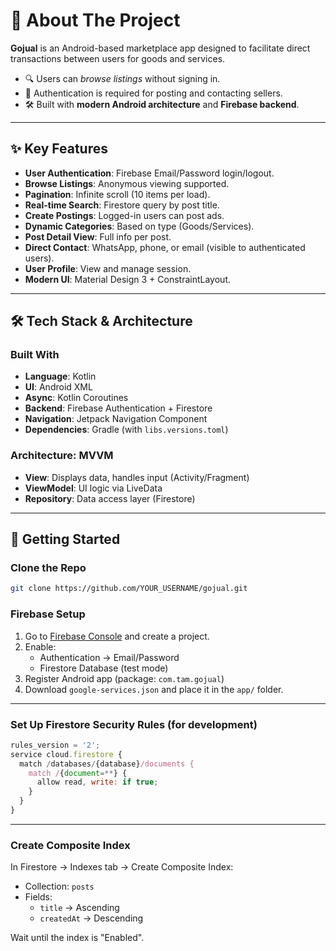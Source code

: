 # 📖 About The Project

**Gojual** is an Android-based marketplace app designed to facilitate direct transactions between users for goods and services.

- 🔍 Users can *browse listings* without signing in.
- 🔐 Authentication is required for posting and contacting sellers.
- 🛠️ Built with **modern Android architecture** and **Firebase backend**.

---

## ✨ Key Features

- **User Authentication**: Firebase Email/Password login/logout.
- **Browse Listings**: Anonymous viewing supported.
- **Pagination**: Infinite scroll (10 items per load).
- **Real-time Search**: Firestore query by post title.
- **Create Postings**: Logged-in users can post ads.
- **Dynamic Categories**: Based on type (Goods/Services).
- **Post Detail View**: Full info per post.
- **Direct Contact**: WhatsApp, phone, or email (visible to authenticated users).
- **User Profile**: View and manage session.
- **Modern UI**: Material Design 3 + ConstraintLayout.

---

## 🛠️ Tech Stack & Architecture

### Built With
- **Language**: Kotlin
- **UI**: Android XML
- **Async**: Kotlin Coroutines
- **Backend**: Firebase Authentication + Firestore
- **Navigation**: Jetpack Navigation Component
- **Dependencies**: Gradle (with `libs.versions.toml`)

### Architecture: MVVM
- **View**: Displays data, handles input (Activity/Fragment)
- **ViewModel**: UI logic via LiveData
- **Repository**: Data access layer (Firestore)

---

## 🚀 Getting Started

### Clone the Repo

```bash
git clone https://github.com/YOUR_USERNAME/gojual.git
```

### Firebase Setup

1. Go to [Firebase Console](https://console.firebase.google.com) and create a project.
2. Enable:
   - Authentication → Email/Password
   - Firestore Database (test mode)
3. Register Android app (package: `com.tam.gojual`)
4. Download `google-services.json` and place it in the `app/` folder.

---

### Set Up Firestore Security Rules (for development)

```js
rules_version = '2';
service cloud.firestore {
  match /databases/{database}/documents {
    match /{document=**} {
      allow read, write: if true;
    }
  }
}
```

---

### Create Composite Index

In Firestore → Indexes tab → Create Composite Index:

- Collection: `posts`
- Fields:
  - `title` → Ascending
  - `createdAt` → Descending

Wait until the index is "Enabled".
